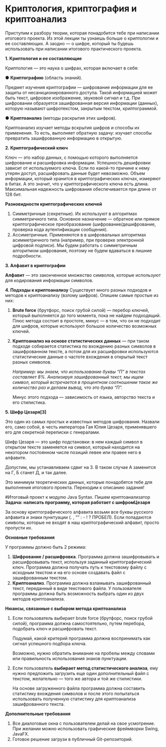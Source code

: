 # Криптология, криптография и криптоанализ

Приступим к разбору теории, которая понадобится тебе при написании итогового
проекта. Из этой лекции ты узнаешь больше о криптологии и ее составляющих. А
заодно — о шифре, который ты будешь использовать при написании итогового
практического проекта.

   **1. Криптология и ее составляющие**

   Криптология — это наука о шифрах, которая включает в себя:
  
   ● **Криптографию** (область знаний).

   Предмет изучения криптографии — шифрование информации для ее защиты от
   несанкционированного доступа. Такой информацией может быть текст, цифровое
   изображение, звуковой сигнал и т.д. При шифровании образуется зашифрованная
   версия информации (данных), которую называют шифротекстом, закрытым текстом,
   криптограммой.
 
   ● **Криптоанализ** (методы раскрытия этих шифров).

   Криптоанализ изучает методы вскрытия шифров и способы их применения. То есть,
   выполняет обратную задачу: изучает способы превратить зашифрованную
   информацию в открытую.

   **2. Криптографический ключ**

   Ключ — это набор данных, с помощью которого выполняется шифрование и
   расшифровка информации. Успешность дешифровки зависит от используемого ключа.
   Если по какой-то причине к нему утерян доступ, расшифровать данные будет
   невозможно.
   Объем информации, который хранится в криптографических ключах, измеряют в
   битах. А это значит, что у криптографического ключа есть длина. Максимальная
   надежность шифрования обеспечивается при длине от 128 бит.
 
   **Разновидности криптографических ключей**

   1. Симметричные (секретные). Их используют в алгоритмах симметричного типа.
      Основное назначение — обратное или прямое криптографическое преобразование
      (шифрование/дешифрование, проверка кода аутентификации сообщения).
   2. Ассиметричные. Применяются в в шифровальных алгоритмах асимметричного типа
      (например, при проверке электронной цифровой подписи).
      Мы будем работать с симметричным алгоритмом шифрования, поэтому не будем
      вдаваться в лишние подробности.
   
   **3. Алфавит в криптографии**

   **Алфавит** — это законченное множество символов, которые используют для
         кодирования информации символов.
   
   **4. Подходы к криптоанализу**
         Существует много разных подходов и методов к криптоанализу (взлому шифров).
         Опишем самые простые из них:
   1. **Brute force** (брутфорс, поиск грубой силой) — перебор ключей, который
         выполняется до того момента, пока не найдем подходящий. Плюс метода состоит в
         простоте, минус — в том, что он не подходит для шифров, которые используют
         большое количество возможных ключей.
   2. **Криптоанализ на основе статистических данных** — при таком подходе
         собирается статистика по вхождению разных символов в зашифрованном тексте, а
         потом для их расшифровки используются статистические данные о частоте вхождения
         в открытый текст разных символов.
   
         _Например: мы знаем, что использование буквы “П” в текстах составляет 8%.
         Анализируя зашифрованный текст, мы ищем символ, который встречается в
         процентном соотношении такое же количество раз и делаем вывод, что это буква
         “П”._

         Минус этого подхода — зависимость от языка, авторство текста и его стилистика. 
   
   **5. Шифр Цезаря[3]**
 
   Это один из самых простых и известных методов шифрования. Назвали его, само
   собой, в честь императора Гая Юлия Цезаря, применявшего его для секретной переписки с генералами.
   
   Шифр Цезаря — это шифр подстановки: в нем каждый символ в открытом тексте
   заменяется на символ, который находится на некотором постоянном числе позиций левее или правее него в алфавите. 
   
   Допустим, мы устанавливаем сдвиг на 3. В таком случае А заменится на Г, Б станет Д, и так далее.
   
Это минимум теоретических данных, которые понадобятся тебе для выполнения итогового проекта. Переходим к описанию задания!


#Итоговый проект к модулю Java Syntax. Пишем криптоанализатор 
**Задача: написать программу, которая работает с шифромЦезаря**
 
За основу криптографического алфавита возьми все буквы русского алфавита и знаки пунктуации (. , ”” : - ! ? ПРОБЕЛ). 
Если попадаются символы, которые не входят в наш криптографический алфавит, просто пропусти их.
         
**Основные требования**
   
У программы должно быть 2 режима: 

   1. **Шифрование / расшифровка**. Программа должна зашифровывать и
         расшифровывать текст, используя заданный криптографический ключ.
         Программа должна получать путь к текстовому файлу с исходным текстом и на его
         основе создавать файл с зашифрованным текстом.
   2. **Криптоанализ**. Программа должна взламывать зашифрованный текст, переданный
             в виде текстового файла. У пользователя программы должна быть возможность
             выбрать один из двух методов криптоанализа.

   **Нюансы, связанные с выбором метода криптоанализа**

   1. Если пользователь выбирает brute force (брутфорс, поиск грубой силой), 
         программа должна самостоятельно, путем перебора, подобрать ключ и расшифровать текст.
   
         Подумай, какой критерий программа должна воспринимать как сигнал успешного подбора ключа.

         Возможно, нужно обратить внимание на пробелы между словами или правильность
         использования знаков пунктуации.

   2. Если пользователь **выбирает метод статистического анализа**, ему нужно
   предложить загрузить еще один дополнительный файл с текстом, желательно — того
   же автора и той же стилистики.
   
      На основе загруженного файла программа должна составить статистику вхождения
      символов и после этого попытаться использовать полученную статистику для
      криптоанализа зашифрованного текста.
   

   **Дополнительные требования**
   1. Все диалоговые окна с пользователем делай на свое усмотрение. При желании 
   можно использовать графические фреймворки Swing, JavaFX.
   3. Готовое решение загрузи в публичный Git-репозиторий.